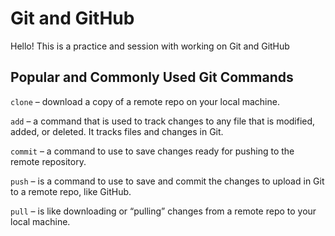 # Git and GitHub
Hello! This is a practice and session with working on Git and GitHub

## Popular and Commonly Used Git Commands
`clone` – download a copy of a remote repo on your local machine.

`add` – a command that is used to track changes to any file that is modified, added, or deleted. It tracks files and changes in Git.

`commit` – a command to use to save changes ready for pushing to the remote repository.

`push` – is a command to use to save and commit the changes to upload in Git to a remote repo, like GitHub.

`pull` – is like downloading or “pulling” changes from a remote repo to your local machine. 